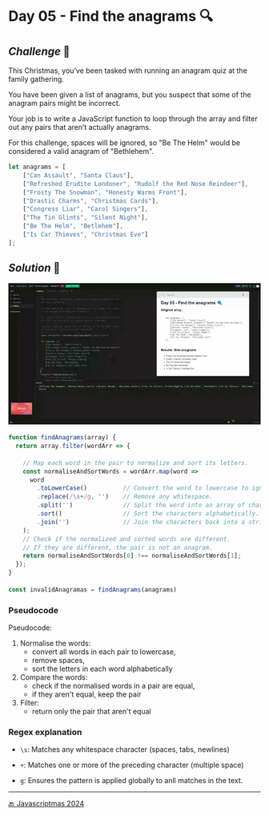 # Day 05 - Find the anagrams 🔍

## *Challenge* 💪

This Christmas, you’ve been tasked with running an anagram quiz at 
the family gathering.

You have been given a list of anagrams, but you suspect that some 
of the anagram pairs might be incorrect.

Your job is to write a JavaScript function to loop through the array
and filter out any pairs that aren’t actually anagrams.

For this challenge, spaces will be ignored, so "Be The Helm" would 
be considered a valid anagram of "Bethlehem".

```js
let anagrams = [
    ["Can Assault", "Santa Claus"],
    ["Refreshed Erudite Londoner", "Rudolf the Red Nose Reindeer"],
    ["Frosty The Snowman", "Honesty Warms Front"],
    ["Drastic Charms", "Christmas Cards"],
    ["Congress Liar", "Carol Singers"],
    ["The Tin Glints", "Silent Night"],
    ["Be The Helm", "Betlehem"],
    ["Is Car Thieves", "Christmas Eve"]
];
```

## *Solution* 🤔

![](./JavaScriptmas-Day-05.gif)

```js
function findAnagrams(array) {
  return array.filter(wordArr => { 
    
    // Map each word in the pair to normalize and sort its letters.
    const normaliseAndSortWords = wordArr.map(word => 
      word
        .toLowerCase()          // Convert the word to lowercase to ignore case differences.
        .replace(/\s+/g, '')    // Remove any whitespace.
        .split('')              // Split the word into an array of characters.
        .sort()                 // Sort the characters alphabetically.
        .join('')               // Join the characters back into a string.
    );
    // Check if the normalized and sorted words are different.
    // If they are different, the pair is not an anagram.
    return normaliseAndSortWords[0] !== normaliseAndSortWords[1];
  });
}

const invalidAnagramas = findAnagrams(anagrams)
```

### Pseudocode

Pseudocode:

1. Normalise the words:
    + convert all words in each pair to lowercase,
    + remove spaces,
    + sort the letters in each word alphabetically
2. Compare the words:
    + check if the normalised words in a pair are equal,
    + if they aren't equal, keep the pair
3. Filter:
    + return only the pair that aren't equal

### Regex explanation

+ `\s`: Matches any whitespace character (spaces, tabs, newlines)

+ `+`: Matches one or more of the preceding character (multiple space)

+ `g`: Ensures the pattern is applied globally to anll matches in the text.

***
[🔙 Javascriptmas 2024](../README.md)